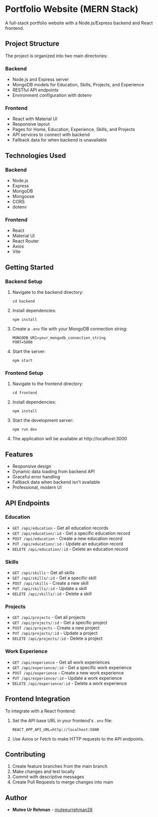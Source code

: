 # Portfolio Website (MERN Stack)

A full-stack portfolio website with a Node.js/Express backend and React frontend.

## Project Structure

The project is organized into two main directories:

### Backend

- Node.js and Express server
- MongoDB models for Education, Skills, Projects, and Experience
- RESTful API endpoints
- Environment configuration with dotenv

### Frontend

- React with Material UI
- Responsive layout
- Pages for Home, Education, Experience, Skills, and Projects
- API services to connect with backend
- Fallback data for when backend is unavailable

## Technologies Used

### Backend
- Node.js
- Express
- MongoDB
- Mongoose
- CORS
- dotenv

### Frontend
- React
- Material UI
- React Router
- Axios
- Vite

## Getting Started

### Backend Setup

1. Navigate to the backend directory:
   ```
   cd backend
   ```

2. Install dependencies:
   ```
   npm install
   ```

3. Create a `.env` file with your MongoDB connection string:
   ```
   MONGODB_URI=your_mongodb_connection_string
   PORT=5000
   ```

4. Start the server:
   ```
   npm start
   ```

### Frontend Setup

1. Navigate to the frontend directory:
   ```
   cd frontend
   ```

2. Install dependencies:
   ```
   npm install
   ```

3. Start the development server:
   ```
   npm run dev
   ```

4. The application will be available at http://localhost:3000

## Features

- Responsive design
- Dynamic data loading from backend API
- Graceful error handling
- Fallback data when backend isn't available
- Professional, modern UI

## API Endpoints

### Education
- `GET /api/education` - Get all education records
- `GET /api/education/:id` - Get a specific education record
- `POST /api/education` - Create a new education record
- `PUT /api/education/:id` - Update an education record
- `DELETE /api/education/:id` - Delete an education record

### Skills
- `GET /api/skills` - Get all skills
- `GET /api/skills/:id` - Get a specific skill
- `POST /api/skills` - Create a new skill
- `PUT /api/skills/:id` - Update a skill
- `DELETE /api/skills/:id` - Delete a skill

### Projects
- `GET /api/projects` - Get all projects
- `GET /api/projects/:id` - Get a specific project
- `POST /api/projects` - Create a new project
- `PUT /api/projects/:id` - Update a project
- `DELETE /api/projects/:id` - Delete a project

### Work Experience
- `GET /api/experience` - Get all work experiences
- `GET /api/experience/:id` - Get a specific work experience
- `POST /api/experience` - Create a new work experience
- `PUT /api/experience/:id` - Update a work experience
- `DELETE /api/experience/:id` - Delete a work experience

## Frontend Integration

To integrate with a React frontend:
1. Set the API base URL in your frontend's `.env` file:
   ```
   REACT_APP_API_URL=http://localhost:5000
   ```
2. Use Axios or Fetch to make HTTP requests to the API endpoints.

## Contributing

1. Create feature branches from the main branch
2. Make changes and test locally
3. Commit with descriptive messages
4. Create Pull Requests to merge changes into main

## Author

- **Mutee Ur Rehman** - [muteeurrehman28](https://github.com/muteeurrehman28) 